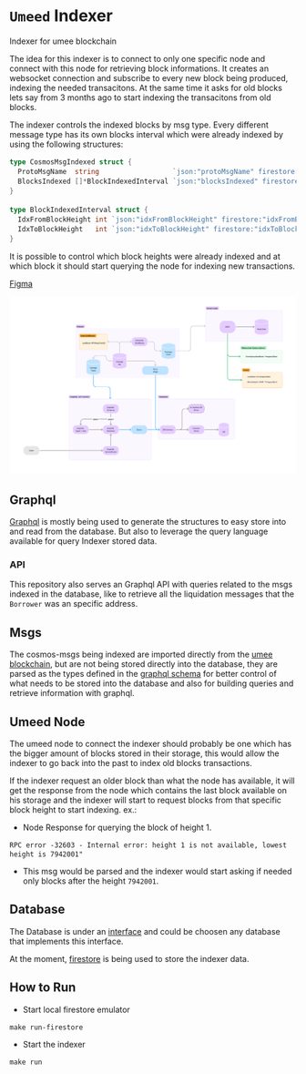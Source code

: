 # `Umeed` Indexer

Indexer for umee blockchain

The idea for this indexer is to connect to only one specific node and connect with this node for retrieving block informations.
It creates an websocket connection and subscribe to every new block being produced, indexing the needed transacitons.
At the same time it asks for old blocks lets say from 3 months ago to start indexing the transacitons from old blocks.

The indexer controls the indexed blocks by msg type. Every different message type has its own blocks interval which were already indexed
by using the following structures:

```go
type CosmosMsgIndexed struct {
  ProtoMsgName  string                  `json:"protoMsgName" firestore:"protoMsgName"`
  BlocksIndexed []*BlockIndexedInterval `json:"blocksIndexed" firestore:"blocksIndexed"`
}

type BlockIndexedInterval struct {
  IdxFromBlockHeight int `json:"idxFromBlockHeight" firestore:"idxFromBlockHeight"`
  IdxToBlockHeight   int `json:"idxToBlockHeight" firestore:"idxToBlockHeight"`
}
```

It is possible to control which block heights were already indexed and at which block it should start querying the node for indexing new transactions.

[Figma](https://www.figma.com/file/wczpxDSXqNR4qDeIhxJYOn/Umeed-Indexer?type=whiteboard&node-id=0%3A1&t=kB2pywLn2uhyqCcP-1)

![Umeed Indexer](./docs/Umeed_Indexer.png)

## Graphql

[Graphql](https://graphql.org/) is mostly being used to generate the structures to easy store into and read from the database. But also to leverage the query language available for query Indexer stored data.

### API

This repository also serves an Graphql API with queries related to the msgs indexed in the database, like to retrieve all the liquidation messages that the `Borrower` was an specific address.

## Msgs

The cosmos-msgs being indexed are imported directly from the [umee blockchain](https://github.com/umee-network/umee), but are not being stored directly into the database,
they are parsed as the types defined in the [graphql schema](./graph/schemas/schema.graphqls) for better control of what needs to be stored into the database and also for building queries and retrieve information with graphql.

## Umeed Node

The umeed node to connect the indexer should probably be one which has the bigger amount of blocks stored in their storage, this would allow
the indexer to go back into the past to index old blocks transactions.

If the indexer request an older block than what the node has available, it will get the response from the node which contains the last block available on
his storage and the indexer will start to request blocks from that specific block height to start indexing. ex.:

- Node Response for querying the block of height 1.

```shell
RPC error -32603 - Internal error: height 1 is not available, lowest height is 7942001"
```

- This msg would be parsed and the indexer would start asking if needed only blocks after the height `7942001`.

## Database

The Database is under an [interface](https://github.com/umee-network/umeed-indexer/blob/8cb9059d55b50b69b93cb3300bbb3417b7d1c09f/database/db.go#L24) and could be choosen any database that implements this interface.

At the moment, [firestore](https://firebase.google.com/docs/firestore) is being used to store the indexer data.

## How to Run

- Start local firestore emulator

```shell
make run-firestore
```

- Start the indexer

```shell
make run
```

